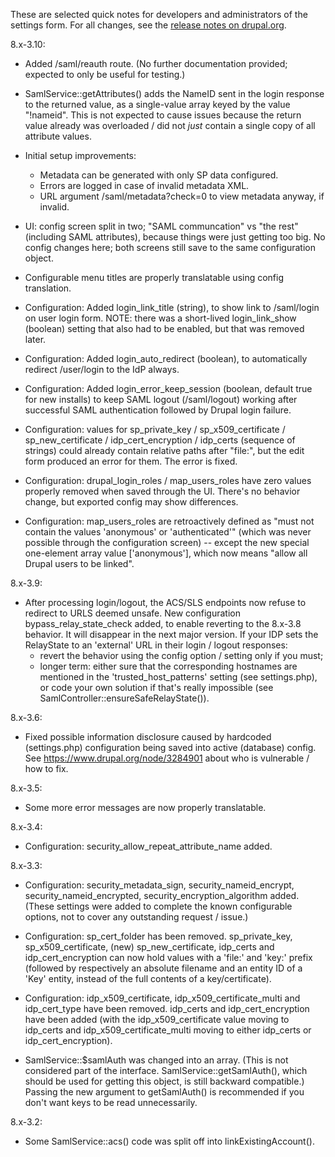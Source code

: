 These are selected quick notes for developers and administrators of the settings
form. For all changes, see the
[release notes on drupal.org](https://www.drupal.org/project/samlauth/releases).

8.x-3.10:

* Added /saml/reauth route. (No further documentation provided; expected to
  only be useful for testing.)

* SamlService::getAttributes() adds the NameID sent in the login response to
  the returned value, as a single-value array keyed by the value "!nameid".
  This is not expected to cause issues because the return value already was
  overloaded / did not _just_ contain a single copy of all attribute values.

* Initial setup improvements:
  * Metadata can be generated with only SP data configured.
  * Errors are logged in case of invalid metadata XML.
  * URL argument /saml/metadata?check=0 to view metadata anyway, if invalid.

* UI: config screen split in two; "SAML communcation" vs "the rest" (including
  SAML attributes), because things were just getting too big. No config
  changes here; both screens still save to the same configuration object.

* Configurable menu titles are properly translatable using config translation.

* Configuration: Added login_link_title (string), to show link to /saml/login
  on user login form. NOTE: there was a short-lived login_link_show (boolean)
  setting that also had to be enabled, but that was removed later.

* Configuration: Added login_auto_redirect (boolean), to automatically redirect
  /user/login to the IdP always.

* Configuration: Added login_error_keep_session (boolean, default true for new
  installs) to keep SAML logout (/saml/logout) working after successful SAML
  authentication followed by Drupal login failure.

* Configuration: values for sp_private_key / sp_x509_certificate /
  sp_new_certificate / idp_cert_encryption / idp_certs (sequence of strings)
  could already contain relative paths after "file:", but the edit form
  produced an error for them. The error is fixed.

* Configuration: drupal_login_roles / map_users_roles have zero values properly
  removed when saved through the UI. There's no behavior change, but exported
  config may show differences.

* Configuration: map_users_roles are retroactively defined as "must not contain
  the values 'anonymous' or 'authenticated'" (which was never possible through
  the configuration screen) -- except the new special one-element array value
  ['anonymous'], which now means "allow all Drupal users to be linked".

8.x-3.9:

* After processing login/logout, the ACS/SLS endpoints now refuse to redirect
  to URLS deemed unsafe. New configuration bypass_relay_state_check added, to
  enable reverting to the 8.x-3.8 behavior. It will disappear in the next major
  version. If your IDP sets the RelayState to an 'external' URL in their
  login / logout responses:
  * revert the behavior using the config option / setting only if you must;
  * longer term: either sure that the corresponding hostnames are mentioned
    in the 'trusted_host_patterns' setting (see settings.php), or code your
    own solution if that's really impossible (see
    SamlController::ensureSafeRelayState()).

8.x-3.6:

* Fixed possible information disclosure caused by hardcoded (settings.php)
  configuration being saved into active (database) config. See
  https://www.drupal.org/node/3284901 about who is vulnerable / how to fix.

8.x-3.5:

* Some more error messages are now properly translatable.

8.x-3.4:

* Configuration: security_allow_repeat_attribute_name added.

8.x-3.3:

* Configuration: security_metadata_sign, security_nameid_encrypt,
  security_nameid_encrypted, security_encryption_algorithm added. (These
  settings were added to complete the known configurable options, not to cover
  any outstanding request / issue.)

* Configuration: sp_cert_folder has been removed. sp_private_key,
  sp_x509_certificate, (new) sp_new_certificate, idp_certs and
  idp_cert_encryption can now hold values with a 'file:' and 'key:' prefix
  (followed by respectively an absolute filename and an entity ID of a 'Key'
  entity, instead of the full contents of a key/certificate).

* Configuration: idp_x509_certificate, idp_x509_certificate_multi and
  idp_cert_type have been removed. idp_certs and idp_cert_encryption have been
  added (with the idp_x509_certificate value moving to idp_certs and
  idp_x509_certificate_multi moving to either idp_certs or idp_cert_encryption).

* SamlService::$samlAuth was changed into an array. (This is not considered
  part of the interface. SamlService::getSamlAuth(), which should be used for
  getting this object, is still backward compatible.) Passing the new argument
  to getSamlAuth() is recommended if you don't want keys to be read
  unnecessarily.

8.x-3.2:

* Some SamlService::acs() code was split off into linkExistingAccount().
